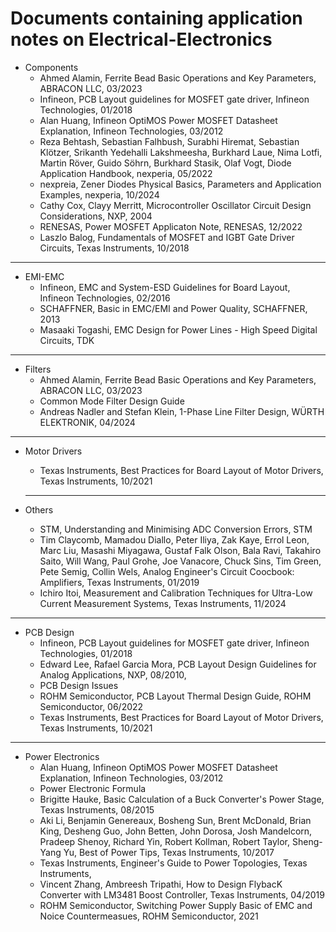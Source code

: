 # Documents containing application notes on Electrical-Electronics

- Components
  - Ahmed Alamin, Ferrite Bead Basic Operations and Key Parameters, ABRACON LLC, 03/2023
  - Infineon, PCB Layout guidelines for MOSFET gate driver, Infineon Technologies, 01/2018
  - Alan Huang, Infineon OptiMOS Power MOSFET Datasheet Explanation, Infineon Technologies, 03/2012
  - Reza Behtash, Sebastian Falhbush, Surabhi Hiremat, Sebastian Klötzer, Srikanth Yedehalli Lakshmeesha, Burkhard Laue, Nima Lotfi, Martin Röver, Guido Söhrn, Burkhard Stasik, Olaf Vogt, Diode Application Handbook, nexperia, 05/2022
  - nexpreia, Zener Diodes Physical Basics, Parameters and Application Examples, nexperia, 10/2024
  - Cathy Cox, Clayy Merritt, Microcontroller Oscillator Circuit Design Considerations, NXP, 2004
  - RENESAS, Power MOSFET Applicaton Note, RENESAS, 12/2022
  - Laszlo Balog, Fundamentals of MOSFET and IGBT Gate Driver Circuits, Texas Instruments, 10/2018
    
 ---
- EMI-EMC
  - Infineon, EMC and System-ESD Guidelines for Board Layout, Infineon Technologies, 02/2016
  - SCHAFFNER,  Basic in EMC/EMI and Power Quality, SCHAFFNER, 2013
  - Masaaki Togashi, EMC Design for Power Lines - High Speed Digital Circuits, TDK
    
 ---
- Filters
  - Ahmed Alamin, Ferrite Bead Basic Operations and Key Parameters, ABRACON LLC, 03/2023
  - Common Mode Filter Design Guide
  - Andreas Nadler and Stefan Klein, 1-Phase Line Filter Design, WÜRTH ELEKTRONIK, 04/2024
    
 ---
- Motor Drivers
  - Texas Instruments, Best Practices for Board Layout of Motor Drivers, Texas Instruments, 10/2021

  ---
 
- Others
  - STM, Understanding and Minimising ADC Conversion Errors, STM
  - Tim Claycomb, Mamadou Diallo, Peter Iliya, Zak Kaye, Errol Leon, Marc Liu, Masashi Miyagawa, Gustaf Falk Olson, Bala Ravi, Takahiro Saito, Will Wang, Paul Grohe, Joe Vanacore, Chuck Sins, Tim Green, Pete Semig, Collin Wels, Analog Engineer's Circuit Coocbook: Amplifiers, Texas Instruments, 01/2019
  - Ichiro Itoi, Measurement and Calibration Techniques for Ultra-Low Current Measurement Systems, Texas Instruments, 11/2024

 ---
- PCB Design
  - Infineon, PCB Layout guidelines for MOSFET gate driver, Infineon Technologies, 01/2018
  - Edward Lee, Rafael Garcia Mora, PCB Layout Design Guidelines for Analog Applications, NXP, 08/2010,
  - PCB Design Issues
  - ROHM Semiconductor, PCB Layout Thermal Design Guide, ROHM Semiconductor, 06/2022
  - Texas Instruments, Best Practices for Board Layout of Motor Drivers, Texas Instruments, 10/2021

 ---
- Power Electronics
  - Alan Huang, Infineon OptiMOS Power MOSFET Datasheet Explanation, Infineon Technologies, 03/2012
  - Power Electronic Formula
  - Brigitte Hauke, Basic Calculation of a Buck Converter's Power Stage, Texas Instruments, 08/2015
  - Aki Li, Benjamin Genereaux, Bosheng  Sun, Brent McDonald, Brian King, Desheng Guo, John Betten, John Dorosa, Josh Mandelcorn, Pradeep Shenoy, Richard Yin, Robert Kollman, Robert Taylor, Sheng-Yang Yu, Best of Power Tips, Texas Instruments, 10/2017
  - Texas Instruments, Engineer's Guide to Power Topologies, Texas Instruments,
  - Vincent Zhang, Ambreesh Tripathi, How to Design FlybacK Converter with LM3481 Boost Controller, Texas Instruments, 04/2019
  - ROHM Semiconductor, Switching Power Supply Basic of EMC and Noice Countermeasues, ROHM Semiconductor, 2021    


